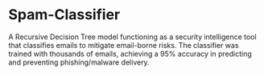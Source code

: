 # Spam-Classifier
A Recursive Decision Tree model functioning as a security intelligence tool that classifies emails to mitigate email-borne risks. The classifier was trained with thousands of emails, achieving a 95% accuracy in predicting and preventing phishing/malware delivery.
